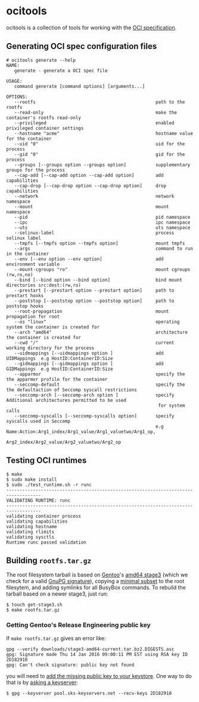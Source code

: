 # ocitools

ocitools is a collection of tools for working with the [OCI specification](https://github.com/opencontainers/specs).

Generating OCI spec configuration files
------------------------------------------

```
# ocitools generate --help
NAME:
   generate - generate a OCI spec file

USAGE:
   command generate [command options] [arguments...]

OPTIONS:
   --rootfs                                             path to the rootfs
   --read-only                                          make the container's rootfs read-only
   --privileged                                         enabled privileged container settings
   --hostname "acme"                                    hostname value for the container
   --uid "0"                                            uid for the process
   --gid "0"                                            gid for the process
   --groups [--groups option --groups option]           supplementary groups for the process
   --cap-add [--cap-add option --cap-add option]        add capabilities
   --cap-drop [--cap-drop option --cap-drop option]     drop capabilities
   --network                                            network namespace
   --mount                                              mount namespace
   --pid                                                pid namespace
   --ipc                                                ipc namespace
   --uts                                                uts namespace
   --selinux-label                                      process selinux label
   --tmpfs [--tmpfs option --tmpfs option]              mount tmpfs
   --args                                               command to run in the container
   --env [--env option --env option]                    add environment variable
   --mount-cgroups "ro"                                 mount cgroups (rw,ro,no)
   --bind [--bind option --bind option]                 bind mount directories src:dest:(rw,ro)
   --prestart [--prestart option --prestart option]     path to prestart hooks
   --poststop [--poststop option --poststop option]     path to poststop hooks
   --root-propagation                                   mount propagation for root
   --os "linux"                                         operating system the container is created for
   --arch "amd64"                                       architecture the container is created for
   --cwd "/"                                            current working directory for the process
   --uidmappings [--uidmappings option ]                add UIDMappings  e.g HostID:ContainerID:Size
   --gidmappings [--gidmappings option ]                add GIDMappings  e.g HostID:ContainerID:Size
   --apparmor                                           specify the the apparmor profile for the container
   --seccomp-default                                    specify the the defaultaction of Seccomp syscall restrictions
   --seccomp-arch [--seccomp-arch option ]              specify Additional architectures permitted to be used 
                                                         for system calls
   --seccomp-syscalls [--seccomp-syscalls option]       specify syscalls used in Seccomp
                                                        e.g Name:Action:Arg1_index/Arg1_value/Arg1_valuetwo/Arg1_op, 
                                                            Arg2_index/Arg2_value/Arg2_valuetwo/Arg2_op
```

Testing OCI runtimes
------------------------------------------

```
$ make
$ sudo make install
$ sudo ./test_runtime.sh -r runc
-----------------------------------------------------------------------------------
VALIDATING RUNTIME: runc
-----------------------------------------------------------------------------------
validating container process
validating capabilities
validating hostname
validating rlimits
validating sysctls
Runtime runc passed validation
```

Building `rootfs.tar.gz`
------------------------

The root filesystem tarball is based on [Gentoo][]'s [amd64
stage3][stage3-amd64] (which we check for a valid [GnuPG
signature][gentoo-signatures]), copying a [minimal
subset](rootfs-files) to the root filesytem, and adding symlinks for
all BusyBox commands. To rebuild the tarball based on a newer stage3,
just run:

```
$ touch get-stage3.sh
$ make rootfs.tar.gz
```

### Getting Gentoo's Release Engineering public key

If `make rootfs.tar.gz` gives an error like:

```
gpg --verify downloads/stage3-amd64-current.tar.bz2.DIGESTS.asc
gpg: Signature made Thu 14 Jan 2016 09:00:11 PM EST using RSA key ID 2D182910
gpg: Can't check signature: public key not found
```

you will need to [add the missing public key to your
keystore][gentoo-signatures].  One way to do that is by [asking a
keyserver][recv-keys]:

```
$ gpg --keyserver pool.sks-keyservers.net --recv-keys 2D182910
```

[Gentoo]: https://www.gentoo.org/
[stage3-amd64]: http://distfiles.gentoo.org/releases/amd64/autobuilds/
[gentoo-signatures]: https://www.gentoo.org/downloads/signatures/
[recv-keys]: https://www.gnupg.org/documentation/manuals/gnupg/Operational-GPG-Commands.html
